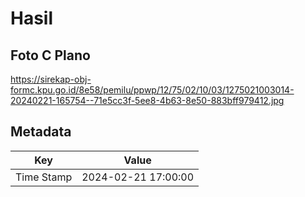 # Hasil

## Foto C Plano

https://sirekap-obj-formc.kpu.go.id/8e58/pemilu/ppwp/12/75/02/10/03/1275021003014-20240221-165754--71e5cc3f-5ee8-4b63-8e50-883bff979412.jpg


## Metadata

| Key        | Value               |
| ---------- | ------------------- |
| Time Stamp | 2024-02-21 17:00:00 |



